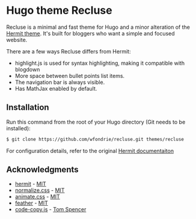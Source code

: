 # Hugo theme Recluse

Recluse is a minimal and fast theme for Hugo and a minor alteration of the
[Hermit theme](https://github.com/Track3/hermit). It's built for bloggers 
who want a simple and focused website.  

There are a few ways Recluse differs from Hermit:  

* highlight.js is used for syntax highlighting, making it compatible with
blogdown  
* More space between bullet points list items.  
* The navigation bar is always visible.  
* Has MathJax enabled by default.  


## Installation

Run this command from the root of your Hugo directory (Git needs to be 
installed):


```bash
$ git clone https://github.com/wfondrie/recluse.git themes/recluse
```

For configuration details, refer to the original 
[Hermit documentaiton](https://github.com/Track3/hermit)


## Acknowledgments

* [hermit](https://github.com/Track3/hermit) - [MIT](https://github.com/Track3/hermit/LICENSE)
* [normalize.css](https://necolas.github.io/normalize.css/) - [MIT](https://github.com/necolas/normalize.css/blob/master/LICENSE.md)
* [animate.css](https://daneden.github.io/animate.css/) - [MIT](https://github.com/daneden/animate.css/blob/master/LICENSE)
* [feather](https://feathericons.com/) - [MIT](https://github.com/feathericons/feather/blob/master/LICENSE)
* [code-copy.js](assets/js/code-copy.js) - [Tom Spencer](https://www.fiznool.com/blog/2018/09/14/adding-click-to-copy-buttons-to-a-hugo-powered-blog/)

